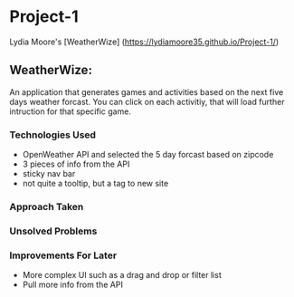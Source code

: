 # Project-1

Lydia Moore's [WeatherWize] (https://lydiamoore35.github.io/Project-1/)

## WeatherWize: 

An application that generates games and activities based on the next five days weather forcast. You can click on each activitiy, that will load further intruction for that specific game.

### Technologies Used

- OpenWeather API and selected the 5 day forcast based on zipcode
- 3 pieces of info from the API
- sticky nav bar
- not quite a tooltip, but a tag to new site
### Approach Taken
### Unsolved Problems
### Improvements For Later
- More complex UI such as a drag and drop or filter list
- Pull more info from the API



